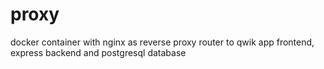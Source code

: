 # proxy
docker container with nginx as reverse proxy router to qwik app frontend, express backend and postgresql database
